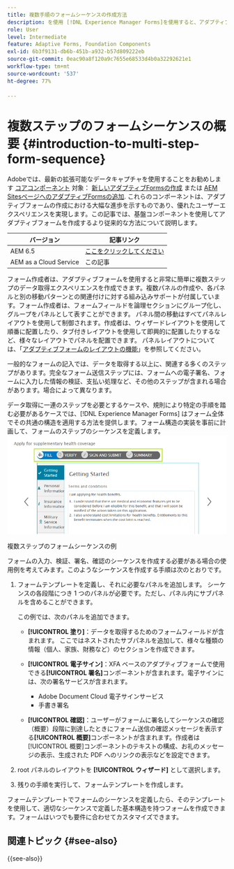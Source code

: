 ```yaml
---
title: 複数手順のフォームシーケンスの作成方法
description: を使用 [!DNL Experience Manager Forms]を使用すると、アダプティブフォームにユーザーが移動して入力するための一連のフォームパネルを定義できます。
role: User
level: Intermediate
feature: Adaptive Forms, Foundation Components
exl-id: 6b3f9131-db6b-451b-a932-b57d809222eb
source-git-commit: 0eac90a8f120a9c7655e68533d4b0a32292621e1
workflow-type: tm+mt
source-wordcount: '537'
ht-degree: 77%

---
```


# 複数ステップのフォームシーケンスの概要 {#introduction-to-multi-step-form-sequence}

<span class="preview"> Adobeでは、最新の拡張可能なデータキャプチャを使用することをお勧めします [コアコンポーネント](https://experienceleague.adobe.com/docs/experience-manager-core-components/using/adaptive-forms/introduction.html?lang=ja) 対象： [新しいアダプティブFormsの作成](/help/forms/creating-adaptive-form-core-components.md) または [AEM SitesページへのアダプティブFormsの追加](/help/forms/create-or-add-an-adaptive-form-to-aem-sites-page.md). これらのコンポーネントは、アダプティブフォームの作成における大幅な進歩を示すものであり、優れたユーザーエクスペリエンスを実現します。この記事では、基盤コンポーネントを使用してアダプティブフォームを作成するより従来的な方法について説明します。</span>

| バージョン | 記事リンク |
| -------- | ---------------------------- |
| AEM 6.5 | [ここをクリックしてください](https://experienceleague.adobe.com/docs/experience-manager-65/forms/adaptive-forms-basic-authoring/introduction-form-sequence.html) |
| AEM as a Cloud Service | この記事 |

フォーム作成者は、アダプティブフォームを使用すると非常に簡単に複数ステップのデータ取得エクスペリエンスを作成できます。複数パネルの作成や、各パネルと別の移動パターンとの関連付けに対する組み込みサポートが付属しています。フォーム作成者は、フォームフィールドを論理セクションにグループ化し、グループをパネルとして表すことができます。 パネル間の移動はすべてパネルレイアウトを使用して制御されます。作成者は、ウィザードレイアウトを使用して順番に配置したり、タブ付きレイアウトを使用して即興的に配置したりするなど、様々なレイアウトでパネルを配置できます。 パネルレイアウトについては、「[アダプティブフォームのレイアウトの機能](layout-capabilities-adaptive-forms.md)」を参照してください。

一般的なフォームの記入では、データを取得する以上に、関連する多くのステップがあります。完全なフォーム送信ステップには、フォームへの電子署名、フォームに入力した情報の検証、支払い処理など、その他のステップが含まれる場合があります。場合によって異なります。

データ取得に一連のステップを必要とするケースや、規則により特定の手順を踏む必要があるケースでは、[!DNL Experience Manager Forms] はフォーム全体でその共通の構造を適用する方法を提供します。フォーム構造の実装を事前に計画して、フォームのステップのシーケンスを定義します。![複数ステップのフォームシーケンスの例](assets/formpipeline.png)

複数ステップのフォームシーケンスの例

フォームの入力、検証、署名、確認のシーケンスを作成する必要がある場合の使用例を考えてみます。このようなシーケンスを作成する手順は次のとおりです。

1. フォームテンプレートを定義し、それに必要なパネルを追加します。 シーケンスの各段階につき 1 つのパネルが必要です。ただし、パネル内にサブパネルを含めることができます。

   この例では、次のパネルを追加できます。

   * **[!UICONTROL 塗り]**：データを取得するためのフォームフィールドが含まれます。 ここではネストされたサブパネルを追加して、様々な種類の情報（個人、家族、財務など）のセクションを作成できます。

   <!--* **[!UICONTROL Verify]**: It contains the **[!UICONTROL Verify]** component that can be used in an XFA-based Adaptive Form. It displays the information captured in the Fill panel in read-only mode for verification.-->


   * **[!UICONTROL 電子サイン]**：XFA ベースのアダプティブフォームで使用できる&#x200B;**[!UICONTROL 署名]**&#x200B;コンポーネントが含まれます。電子サインには、次の署名サービスが含まれます。

      * Adobe Document Cloud 電子サインサービス
      * 手書き署名

   * **[!UICONTROL 確認]**：ユーザーがフォームに署名してシーケンスの確認（概要）段階に到達したときにフォーム送信の確認メッセージを表示する&#x200B;**[!UICONTROL 概要]**&#x200B;コンポーネントが含まれます。作成者は[!UICONTROL 概要]コンポーネントのテキストの構成、お礼のメッセージの表示、生成された PDF へのリンクの表示などを設定できます。

1. root パネルのレイアウトを **[!UICONTROL ウィザード]** として選択します。
1. 残りの手順を実行して、フォームテンプレートを作成します。 <!-- For more information, see [Creating a custom Adaptive Form template](custom-adaptive-forms-templates.md). -->

フォームテンプレートでフォームのシーケンスを定義したら、そのテンプレートを使用して、適切なシーケンスで定義した基本構造を持つフォームを作成できます。フォームはいつでも要件に合わせてカスタマイズできます。


## 関連トピック {#see-also}

{{see-also}}